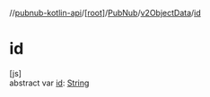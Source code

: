 //[pubnub-kotlin-api](../../../../index.md)/[[root]](../../index.md)/[PubNub](../index.md)/[v2ObjectData](index.md)/[id](id.md)

# id

[js]\
abstract var [id](id.md): [String](https://kotlinlang.org/api/core/kotlin-stdlib/kotlin/-string/index.html)
